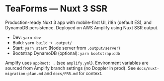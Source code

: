 # TeaForms — Nuxt 3 SSR

Production-ready Nuxt 3 app with mobile-first UI, i18n (default ES), and DynamoDB persistence. Deployed on AWS Amplify using Nuxt SSR output.

- Dev: `yarn dev`
- Build: `yarn build` → `.output/`
- Start: `yarn start` (Node server from `.output/server`)
- Bootstrap DynamoDB (optional): `yarn bootstrap:ddb`

Amplify uses `appRoot: .` (see `amplify.yml`). Environment variables are sourced from Amplify branch settings (no Doppler in prod). See `docs/nuxt-migration-plan.md` and `docs/PR5.md` for context.
